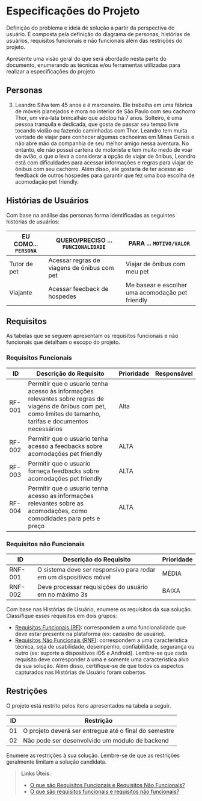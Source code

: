 # Especificações do Projeto

Definição do problema e ideia de solução a partir da perspectiva do usuário. É composta pela definição do  diagrama de personas, histórias de usuários, requisitos funcionais e não funcionais além das restrições do projeto.

Apresente uma visão geral do que será abordado nesta parte do documento, enumerando as técnicas e/ou ferramentas utilizadas para realizar a especificações do projeto

## Personas

3. Leandro Silva tem 45 anos e é marceneiro. Ele trabalha em uma fábrica de móveis planejados e mora no interior de São Paulo com seu cachorro Thor, um vira-lata brincalhão que adotou há 7 anos. Solteiro, é uma pessoa tranquila e dedicada, que gosta de passar seu tempo livre tocando violão ou fazendo caminhadas com Thor. Leandro tem muita vontade de viajar para conhecer algumas cachoeiras em Minas Gerais e não abre mão da companhia de seu melhor amigo nessa aventura. No entanto, ele não possui carteira de motorista e tem muito medo de voar de avião, o que o leva a considerar a opção de viajar de ônibus, Leandro está com dificuldades para acessar informações e regras para viajar de ônibus com seu cachorro. Além disso, ele gostaria de ter acesso ao feedback de outros hóspedes para garantir que fez uma boa escolha de acomodação pet friendly.

## Histórias de Usuários

Com base na análise das personas forma identificadas as seguintes histórias de usuários:

|EU COMO... `PERSONA`| QUERO/PRECISO ... `FUNCIONALIDADE` |PARA ... `MOTIVO/VALOR`                 |
|--------------------|------------------------------------|----------------------------------------|
|Tutor de pet        |Acessar regras de viagens de ônibus com pet | Viajar de ônibus com meu pet |
|Viajante        | Acessar feedback de hospedes | Me basear e escolher uma acomodação pet friendly |

## Requisitos

As tabelas que se seguem apresentam os requisitos funcionais e não funcionais que detalham o escopo do projeto.

### Requisitos Funcionais

|ID    | Descrição do Requisito  | Prioridade | Responsável |
|------|-----------------------------------------|----| ----|
|RF-001| Permitir que o usuario tenha acesso às informações relevantes sobre regras de viagens de ônibus com pet, como limites de tamanho, tarifas e documentos necessários | Alta | |
|RF-002| Permitir que o usuario tenha acesso a feedbacks sobre acomodações pet friendly | ALTA |  |
|RF-003| Permitir que o usuario forneça feedbacks sobre acomodações pet friendly | ALTA |  |
|RF-004| Permitir que o usuario tenha acesso as informações relevantes sobre as acomodações, como comodidades para pets e preço | ALTA |  |


### Requisitos não Funcionais

|ID     | Descrição do Requisito  |Prioridade |
|-------|-------------------------|----|
|RNF-001| O sistema deve ser responsivo para rodar em um dispositivos móvel | MÉDIA | 
|RNF-002| Deve processar requisições do usuário em no máximo 3s |  BAIXA | 

Com base nas Histórias de Usuário, enumere os requisitos da sua solução. Classifique esses requisitos em dois grupos:

- [Requisitos Funcionais
 (RF)](https://pt.wikipedia.org/wiki/Requisito_funcional):
 correspondem a uma funcionalidade que deve estar presente na
  plataforma (ex: cadastro de usuário).
- [Requisitos Não Funcionais
  (RNF)](https://pt.wikipedia.org/wiki/Requisito_n%C3%A3o_funcional):
  correspondem a uma característica técnica, seja de usabilidade,
  desempenho, confiabilidade, segurança ou outro (ex: suporte a
  dispositivos iOS e Android).
Lembre-se que cada requisito deve corresponder à uma e somente uma
característica alvo da sua solução. Além disso, certifique-se de que
todos os aspectos capturados nas Histórias de Usuário foram cobertos.

## Restrições

O projeto está restrito pelos itens apresentados na tabela a seguir.

|ID| Restrição                                             |
|--|-------------------------------------------------------|
|01| O projeto deverá ser entregue até o final do semestre |
|02| Não pode ser desenvolvido um módulo de backend        |


Enumere as restrições à sua solução. Lembre-se de que as restrições geralmente limitam a solução candidata.

> **Links Úteis**:
> - [O que são Requisitos Funcionais e Requisitos Não Funcionais?](https://codificar.com.br/requisitos-funcionais-nao-funcionais/)
> - [O que são requisitos funcionais e requisitos não funcionais?](https://analisederequisitos.com.br/requisitos-funcionais-e-requisitos-nao-funcionais-o-que-sao/)
